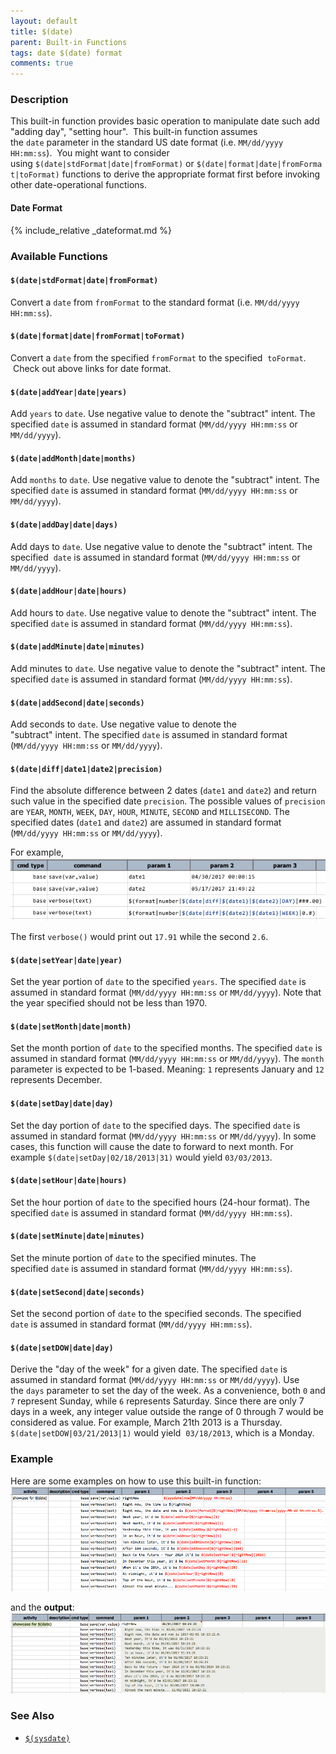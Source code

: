 ```yaml
---
layout: default
title: $(date)
parent: Built-in Functions
tags: date $(date) format
comments: true
---
```



### Description
This built-in function provides basic operation to manipulate date such add "adding day", "setting hour".  This 
built-in function assumes the `date` parameter in the standard US date format (i.e. `MM/dd/yyyy HH:mm:ss`).  You might 
want to consider using `$(date|stdFormat|date|fromFormat)` or `$(date|format|date|fromFormat|toFormat)` functions to 
derive the appropriate format first before invoking other date-operational functions.


#### Date Format
{% include_relative _dateformat.md %}


### Available Functions

#### `$(date|stdFormat|date|fromFormat)`
Convert a `date` from `fromFormat` to the standard format (i.e. `MM/dd/yyyy HH:mm:ss`).

#### `$(date|format|date|fromFormat|toFormat)`
Convert a `date` from the specified `fromFormat` to the specified  `toFormat`.  Check out above links for date format.

#### `$(date|addYear|date|years)`
Add `years` to `date`. Use negative value to denote the "subtract" intent. The specified `date` is assumed in standard 
format (`MM/dd/yyyy HH:mm:ss` or `MM/dd/yyyy`).

#### `$(date|addMonth|date|months)`
Add `months` to `date`. Use negative value to denote the "subtract" intent. The specified `date` is assumed in standard 
format (`MM/dd/yyyy HH:mm:ss` or `MM/dd/yyyy`).

#### `$(date|addDay|date|days)`
Add days to `date`. Use negative value to denote the "subtract" intent. The specified  `date` is assumed in standard 
format (`MM/dd/yyyy HH:mm:ss` or `MM/dd/yyyy`).

#### `$(date|addHour|date|hours)`
Add hours to `date`. Use negative value to denote the "subtract" intent. The specified `date` is assumed in standard 
format (`MM/dd/yyyy HH:mm:ss`).

#### `$(date|addMinute|date|minutes)`
Add minutes to `date`. Use negative value to denote the "subtract" intent. The specified `date` is assumed in standard 
format (`MM/dd/yyyy HH:mm:ss`).

#### `$(date|addSecond|date|seconds)`
Add seconds to `date`. Use negative value to denote the "subtract" intent. The specified `date` is assumed in standard 
format (`MM/dd/yyyy HH:mm:ss` or `MM/dd/yyyy`).

#### `$(date|diff|date1|date2|precision)`
Find the absolute difference between 2 dates (`date1` and `date2`) and return such value in the specified date 
`precision`. The possible values of `precision` are `YEAR`, `MONTH`, `WEEK`, `DAY`, `HOUR`, `MINUTE`, `SECOND` and 
`MILLISECOND`. The specified dates (`date1` and `date2`) are assumed in standard format (`MM/dd/yyyy HH:mm:ss` or 
`MM/dd/yyyy`).

For example,<br/>
![](image/$(date)_03.png)

The first `verbose()` would print out `17.91` while the second `2.6`.

#### `$(date|setYear|date|year)` 
Set the year portion of `date` to the specified `years`. The specified `date` is assumed in standard format 
(`MM/dd/yyyy HH:mm:ss` or `MM/dd/yyyy`). Note that the year specified should not be less than 1970.

#### `$(date|setMonth|date|month)`
Set the month portion of `date` to the specified months. The specified `date` is assumed in standard format 
(`MM/dd/yyyy HH:mm:ss` or `MM/dd/yyyy`). The `month` parameter is expected to be 1-based. Meaning: `1` represents 
January and `12` represents December.

#### `$(date|setDay|date|day)`
Set the day portion of `date` to the specified days. The specified `date` is assumed in standard format 
(`MM/dd/yyyy HH:mm:ss` or `MM/dd/yyyy`). In some cases, this function will cause the date to forward to next month. 
For example `$(date|setDay|02/18/2013|31)` would yield `03/03/2013`.

#### `$(date|setHour|date|hours)`
Set the hour portion of `date` to the specified hours (24-hour format). The specified `date` is assumed in standard format 
(`MM/dd/yyyy HH:mm:ss`).

#### `$(date|setMinute|date|minutes)`
Set the minute portion of `date` to the specified minutes. The specified `date` is assumed in standard format 
(`MM/dd/yyyy HH:mm:ss`).

#### `$(date|setSecond|date|seconds)`
Set the second portion of `date` to the specified seconds. The specified  `date` is assumed in standard format 
(`MM/dd/yyyy HH:mm:ss`).

#### `$(date|setDOW|date|day)`
Derive the "day of the week" for a given date. The specified `date` is assumed in standard format (`MM/dd/yyyy HH:mm:ss` 
or `MM/dd/yyyy`). Use the `days` parameter to set the day of the week. As a convenience, both `0` and `7` represent 
Sunday, while `6` represents Saturday. Since there are only 7 days in a week, any integer value outside the range of 0 
through 7 would be considered as value. For example, March 21th 2013 is a Thursday. `$(date|setDOW|03/21/2013|1)` would 
yield  `03/18/2013`, which is a Monday.


### Example
Here are some examples on how to use this built-in function:<br/>
![script](image/$(date)_01.png)

and the **output**:<br/>
![output](image/$(date)_02.png)


### See Also
- [`$(sysdate)`]($(sysdate))
